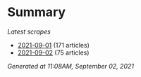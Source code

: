 # Summary
*Latest scrapes*
* [2021-09-01](https://github.com/nuuuwan/news_lk/blob/data/news_lk.2021-09-01.json) (171 articles)
* [2021-09-02](https://github.com/nuuuwan/news_lk/blob/data/news_lk.2021-09-02.json) (75 articles)

*Generated at 11:08AM, September 02, 2021*
